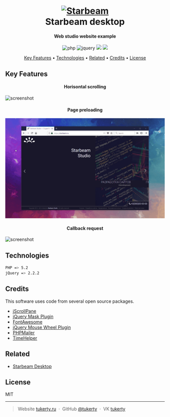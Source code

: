 <h1 align="center">
  <br>
  <a href="https://starbeam.ru"><img src="https://starbeam.ru/images/ghlog2.png" alt="Starbeam" width="200"></a>
  <br>
  Starbeam desktop
  <br>
</h1>

<h4 align="center">Web studio website example</h4>

<p align="center">
    <img src="https://img.shields.io/badge/PHP-%3E%3D5.2-blue.svg" alt="php">
    <img src="https://img.shields.io/badge/jQuery-%3E%3D%202.2.2-orange.svg" alt="jquery">
	<img src="https://img.shields.io/badge/Contributions%20-welcome-green.svg">
	<img src="https://img.shields.io/badge/License%20-MIT-yellow.svg">
</p>

<p align="center">
  <a href="#key-features">Key Features</a> •
  <a href="#technologies">Technologies</a> •
  <a href="#related">Related</a> •
  <a href="#related">Credits</a> •
  <a href="#license">License</a>
</p>

## Key Features

<h4 align="center">Horisontal scrolling</h4>

![screenshot](https://raw.githubusercontent.com/tukerty/starbeam-desktop/master/images/preview/anim1.gif)


<h4 align="center">Page preloading</h4>

![screenshot](https://raw.githubusercontent.com/tukerty/starbeam-desktop/master/images/preview/anim2.gif)



<h4 align="center">Callback request</h4>

![screenshot](https://raw.githubusercontent.com/tukerty/starbeam-desktop/master/images/preview/anim3.gif)

## Technologies

```bash
PHP => 5.2
jQuery => 2.2.2
```

## Credits

This software uses code from several open source packages.

- [jScrollPane](http://jscrollpane.kelvinluck.com/)
- [jQuery Mask Plugin](https://igorescobar.github.io/jQuery-Mask-Plugin/)
- [FontAwesome](https://github.com/components/font-awesome)
- [jQuery Mouse Wheel Plugin](https://github.com/jquery/jquery-mousewheel)
- [PHPMailer](https://github.com/PHPMailer/PHPMailer/)
- [TimeHelper](https://github.com/korytoff/PHP-TimeHelper)

## Related

- [Starbeam Desktop](https://github.com/tukerty/starbeam-desktop/)

## License

MIT

---

> Website [tukerty.ru](https://tukerty.ru) &nbsp;&middot;&nbsp;
> GitHub [@tukerty](https://github.com/tukerty) &nbsp;&middot;&nbsp;
> VK [tukerty](https://vk.com/tukerty)
